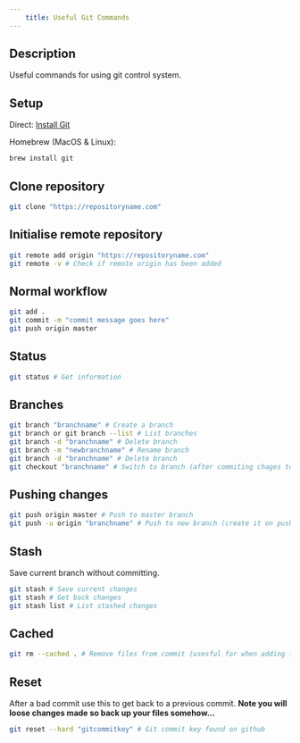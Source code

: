 ```yaml
---
	title: Useful Git Commands
---
```


## Description
Useful commands for using git control system.

## Setup
Direct: [Install Git](https://git-scm.com/)

Homebrew (MacOS & Linux):
```bash
brew install git
```

## Clone repository
```bash
git clone "https://repositoryname.com"
```

## Initialise remote repository
```bash
git remote add origin "https://repositoryname.com"
git remote -v # Check if remote origin has been added
```

## Normal workflow
```bash
git add .
git commit -m "commit message goes here"
git push origin master
```

## Status
```bash
git status # Get information
```

## Branches
```bash
git branch "branchname" # Create a branch
git branch or git branch --list # List branches
git branch -d "branchname" # Delete branch
git branch -m "newbranchname" # Rename branch
git branch -d "branchname" # Delete branch
git checkout "branchname" # Switch to branch (after commiting chages to current branch)
```

## Pushing changes
```bash
git push origin master # Push to master branch
git push -u origin "branchname" # Push to new branch (create it on push)
```

## Stash 
Save current branch without committing.
```bash
git stash # Save current changes
git stash # Get back changes
git stash list # List stashed changes
```

## Cached
```bash
git rm --cached . # Remove files from commit (usesful for when adding items to .gitignore)
```

## Reset 
After a bad commit use this to get back to a previous commit. **Note you will loose changes made so back up your files somehow...**
```bash
git reset --hard "gitcommitkey" # Git commit key found on github
```

